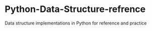 # Python-Data-Structure-refrence
Data structure implementations in Python for reference and practice

